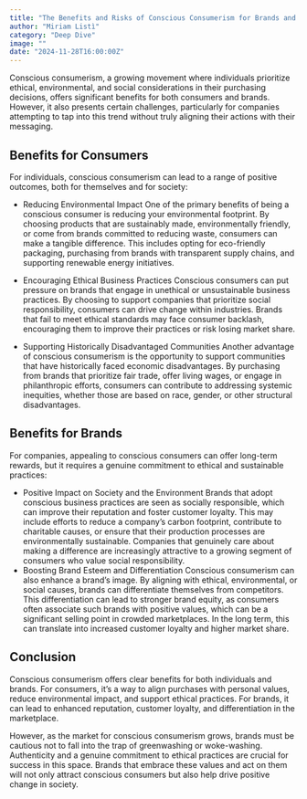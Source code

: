 ```yaml
---
title: "The Benefits and Risks of Conscious Consumerism for Brands and Consumers"
author: "Miriam Listì"
category: "Deep Dive"
image: ""
date: "2024-11-28T16:00:00Z"
---
```


Conscious consumerism, a growing movement where individuals prioritize ethical, environmental, and social considerations in their purchasing decisions, offers significant benefits for both consumers and brands. 
However, it also presents certain challenges, particularly for companies attempting to tap into this trend without truly aligning their actions with their messaging.

## Benefits for Consumers

For individuals, conscious consumerism can lead to a range of positive outcomes, both for themselves and for society:

- Reducing Environmental Impact One of the primary benefits of being a conscious consumer is reducing your environmental footprint. 
By choosing products that are sustainably made, environmentally friendly, or come from brands committed to reducing waste, consumers can make a tangible difference. This includes opting for eco-friendly packaging, purchasing from brands with transparent supply chains, and supporting renewable energy initiatives.

- Encouraging Ethical Business Practices Conscious consumers can put pressure on brands that engage in unethical or unsustainable business practices. By choosing to support companies that prioritize social responsibility, consumers can drive change within industries. 
Brands that fail to meet ethical standards may face consumer backlash, encouraging them to improve their practices or risk losing market share.
- Supporting Historically Disadvantaged Communities Another advantage of conscious consumerism is the opportunity to support communities that have historically faced economic disadvantages. 
By purchasing from brands that prioritize fair trade, offer living wages, or engage in philanthropic efforts, consumers can contribute to addressing systemic inequities, whether those are based on race, gender, or other structural disadvantages.

## Benefits for Brands

For companies, appealing to conscious consumers can offer long-term rewards, but it requires a genuine commitment to ethical and sustainable practices:

- Positive Impact on Society and the Environment Brands that adopt conscious business practices are seen as socially responsible, which can improve their reputation and foster customer loyalty. 
This may include efforts to reduce a company’s carbon footprint, contribute to charitable causes, or ensure that their production processes are environmentally sustainable. Companies that genuinely care about making a difference are increasingly attractive to a growing segment of consumers who value social responsibility.
- Boosting Brand Esteem and Differentiation Conscious consumerism can also enhance a brand’s image. By aligning with ethical, environmental, or social causes, brands can differentiate themselves from competitors. 
This differentiation can lead to stronger brand equity, as consumers often associate such brands with positive values, which can be a significant selling point in crowded marketplaces. In the long term, this can translate into increased customer loyalty and higher market share.

## Conclusion

Conscious consumerism offers clear benefits for both individuals and brands. For consumers, it’s a way to align purchases with personal values, reduce environmental impact, and support ethical practices. For brands, it can lead to enhanced reputation, customer loyalty, and differentiation in the marketplace. 

However, as the market for conscious consumerism grows, brands must be cautious not to fall into the trap of greenwashing or woke-washing. Authenticity and a genuine commitment to ethical practices are crucial for success in this space. Brands that embrace these values and act on them will not only attract conscious consumers but also help drive positive change in society.
